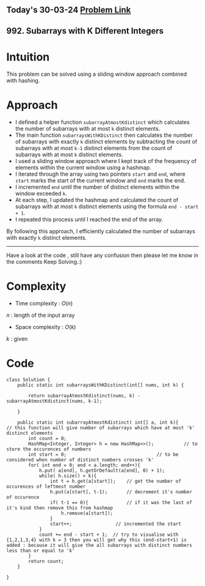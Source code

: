 ## Today's 30-03-24 [Problem Link](https://leetcode.com/problems/subarrays-with-k-different-integers/description/?envType=daily-question&envId=2024-03-30)
## 992. Subarrays with K Different Integers

# Intuition
<!-- Describe your first thoughts on how to solve this problem. -->
This problem can be solved using a sliding window approach combined with hashing.
# Approach
<!-- Describe your approach to solving the problem. -->
- I defined a helper function `subarrayAtmostKdistinct` which calculates the number of subarrays with at most `k` distinct elements.
- The main function `subarraysWithKDistinct` then calculates the number of subarrays with exactly `k` distinct elements by subtracting the count of subarrays with at most `k-1` distinct elements from the count of subarrays with at most `k` distinct elements.
- I used a sliding window approach where I kept track of the frequency of elements within the current window using a hashmap.
- I iterated through the array using two pointers `start` and `end`, where `start` marks the start of the current window and `end` marks the end.
- I incremented `end` until the number of distinct elements within the window exceeded `k`.
- At each step, I updated the hashmap and calculated the count of subarrays with at most `k` distinct elements using the formula `end - start + 1`.
- I repeated this process until I reached the end of the array.

By following this approach, I efficiently calculated the number of subarrays with exactly `k` distinct elements.

--- 
Have a look at the code , still have any confusion then please let me know in the comments
Keep Solving.:)
# Complexity
- Time complexity : $O(n)$
<!-- Add your time complexity here, e.g. $$O(n)$$ -->
$n$ : length of the input array
- Space complexity : $O(k)$
<!-- Add your space complexity here, e.g. $$O(n)$$ -->
$k$ : given
# Code
```
class Solution {
    public static int subarraysWithKDistinct(int[] nums, int k) {

        return subarrayAtmostKdistinct(nums, k) - subarrayAtmostKdistinct(nums, k-1);
        
    }

    public static int subarrayAtmostKdistinct( int[] a, int k){      // this function will give number of subarrays which have at most 'k' distinct elements
        int count = 0; 
        HashMap<Integer, Integer> h = new HashMap<>();           // to store the occurences of numbers
        int start = 0;                                 // to be considered when number of distinct numbers crosses 'k'
        for( int end = 0; end < a.length; end++){
            h.put( a[end], h.getOrDefault(a[end], 0) + 1);  
            while( h.size() > k){
                int t = h.get(a[start]);    // get the number of occurences of leftmost number
                h.put(a[start], t-1);       // decrement it's number of occurence
                if( t-1 == 0){              // if it was the last of it's kind then remove this from hashmap
                    h.remove(a[start]);
                } 
                start++;                // incremented the start
            }
            count += end - start + 1;  // try to visualise with {1,2,1,3,4} with k = 3 then you will get why this (end-start+1) is added : because it will give the all subarrays with distinct numbers less than or equal to 'k'
        }
        return count;
    }

}
```